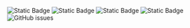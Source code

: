 ![Static Badge](https://img.shields.io/badge/blacklists-60-000000) ![Static Badge](https://img.shields.io/badge/blacklisted-2944953-cc0000) ![Static Badge](https://img.shields.io/badge/whitelisted-2242-00CC00) ![Static Badge](https://img.shields.io/badge/streaming_blacklist-28106-000000) ![GitHub issues](https://img.shields.io/github/issues/fabriziosalmi/blacklists)
